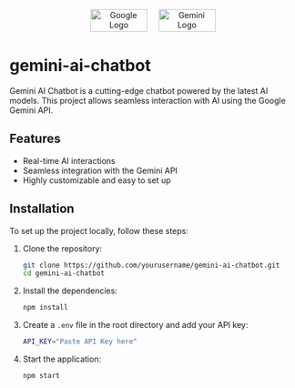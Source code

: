 <!-- Add Google and Gemini icons at the top -->
<p align="center">
  <img src="https://upload.wikimedia.org/wikipedia/commons/4/4a/Logo_2015_Google.png" alt="Google Logo" width="100" height="40"/>
  &nbsp;&nbsp;&nbsp;
  <img src="https://upload.wikimedia.org/wikipedia/commons/c/c3/Gemini_1_Insignia.png" alt="Gemini Logo" width="100" height="40"/>
</p>

# gemini-ai-chatbot

Gemini AI Chatbot is a cutting-edge chatbot powered by the latest AI models. This project allows seamless interaction with AI using the Google Gemini API.

## Features
- Real-time AI interactions
- Seamless integration with the Gemini API
- Highly customizable and easy to set up

## Installation

To set up the project locally, follow these steps:

1. Clone the repository:
    ```bash
    git clone https://github.com/yourusername/gemini-ai-chatbot.git
    cd gemini-ai-chatbot
    ```

2. Install the dependencies:
    ```bash
    npm install
    ```

3. Create a `.env` file in the root directory and add your API key:
    ```bash
    API_KEY="Paste API Key here"
    ```

4. Start the application:
    ```bash
    npm start
    ```


